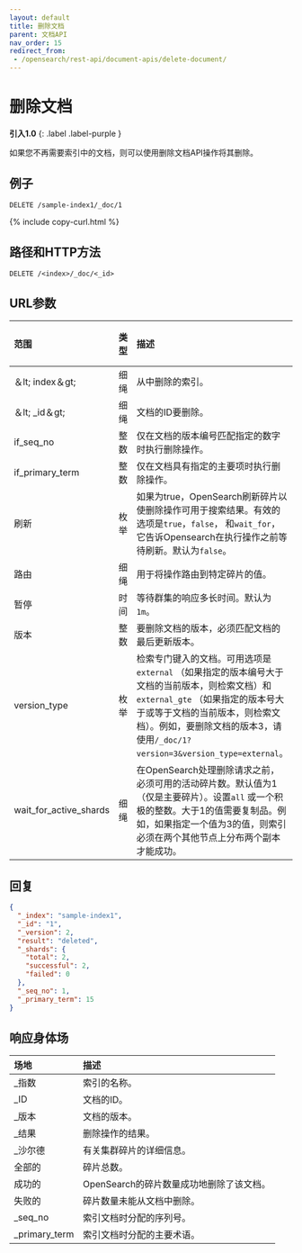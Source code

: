 ```yaml
---
layout: default
title: 删除文档
parent: 文档API
nav_order: 15
redirect_from: 
 - /opensearch/rest-api/document-apis/delete-document/
---
```


# 删除文档
**引入1.0**
{: .label .label-purple }

如果您不再需要索引中的文档，则可以使用删除文档API操作将其删除。

## 例子

```
DELETE /sample-index1/_doc/1
```
{% include copy-curl.html %}

## 路径和HTTP方法

```
DELETE /<index>/_doc/<_id>
```

## URL参数

范围| 类型| 描述| 必需的
:--- | :--- | :--- | :---
＆lt; index＆gt;| 细绳| 从中删除的索引。| 是的
＆lt; _id＆gt;| 细绳| 文档的ID要删除。| 是的
if_seq_no| 整数| 仅在文档的版本编号匹配指定的数字时执行删除操作。| 不
if_primary_term| 整数| 仅在文档具有指定的主要项时执行删除操作。| 不
刷新| 枚举| 如果为true，OpenSearch刷新碎片以使删除操作可用于搜索结果。有效的选项是`true`，`false`， 和`wait_for`，它告诉Opensearch在执行操作之前等待刷新。默认为`false`。| 不
路由| 细绳| 用于将操作路由到特定碎片的值。| 不
暂停| 时间| 等待群集的响应多长时间。默认为`1m`。| 不
版本| 整数| 要删除文档的版本，必须匹配文档的最后更新版本。| 不
version_type| 枚举| 检索专门键入的文档。可用选项是`external` （如果指定的版本编号大于文档的当前版本，则检索文档）和`external_gte` （如果指定的版本号大于或等于文档的当前版本，则检索文档）。例如，要删除文档的版本3，请使用`/_doc/1?version=3&version_type=external`。| 不
wait_for_active_shards| 细绳| 在OpenSearch处理删除请求之前，必须可用的活动碎片数。默认值为1（仅是主要碎片）。设置`all` 或一个积极的整数。大于1的值需要复制品。例如，如果指定一个值为3的值，则索引必须在两个其他节点上分布两个副本才能成功。| 不


## 回复
```json
{
  "_index": "sample-index1",
  "_id": "1",
  "_version": 2,
  "result": "deleted",
  "_shards": {
    "total": 2,
    "successful": 2,
    "failed": 0
  },
  "_seq_no": 1,
  "_primary_term": 15
}
```

## 响应身体场

场地| 描述
:--- | :---
_指数| 索引的名称。
_ID| 文档的ID。
_版本| 文档的版本。
_结果| 删除操作的结果。
_沙尔德| 有关集群碎片的详细信息。
全部的| 碎片总数。
成功的| OpenSearch的碎片数量成功地删除了该文档。
失败的| 碎片数量未能从文档中删除。
_seq_no| 索引文档时分配的序列号。
_primary_term| 索引文档时分配的主要术语。


